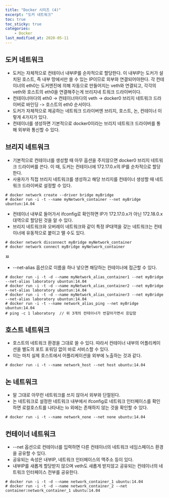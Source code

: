 ```yaml
---
title: "Docker 시리즈 (4)"
excerpt: "도커 네트워크"
toc: true
toc_sticky: true
categories:
    - Docker
last_modified_at: 2020-05-11
---
```


## 도커 네트워크

-   도커는 자체적으로 컨테이너 내부IP를 순차적으로 할당한다. 이 내부IP는 도커가 설치된 호스트, 즉 내부 망에서만 쓸 수 있는 IP이므로 외부와 연결되어야한다. 각 컨테이너의 eth0는 도커엔진에 의해 자동으로 만들어지는 veth와 연결되고, 각각의 veth와 호스트의 eth0을 연결해주는게 브리지네 트워크 드라이버이다.
-   컨테이너마다의 eth0 -> 컨테이너마다의 veth -> docker0 브리지 네트워크 드라이버로 바인딩 -> 호스트의 eth0 순서이다.
-   도커가 자체적으로 제공하는 네트워크 드라이버엔 브리지, 호스트, 논, 컨테이너 이렇게 4가지가 있다.
-   컨테이너를 생성하면 기본적으로 docker0이라는 브리지 네트워크 드라이버를 통해 외부와 통신할 수 있다.

## 브리지 네트워크

-   기본적으로 컨테이너를 생성할 때 아무 옵션을 주지않으면 docker0 브리지 네트워크 드라이버를 쓴다. 이 때, 도커는 컨테이너에 172.17.0.x의 IP를 순차적으로 할당한다.
-   사용자가 직접 브리지 네트워크를 생성하고 해당 브리지를 컨테이너 생성할 때 네트워크 드라이버로 설정할 수 있다.

```
# docker network create --driver bridge myBridge
# docker run -i -t --name myNetwork_container --net myBridge ubuntun:14.04
```

-   컨테이너 내부로 들어가서 ifconfig로 확인하면 IP가 172.17.0.x가 아닌 172.18.0.x 대역으로 할당된 것을 알 수 있다.
-   브리지 네트워크와 오버레이 네트워크와 같이 특정 IP대역을 갖는 네트워크는 컨테이너에 유동적으로 붙이고 뗄 수도 있다.

```
# docker network disconnect myBridge myNetwork_container
# docker network connect myBridge myNetwork_container
```

ㅉ

-   --net-alias 옵션으로 이름을 하나 넣으면 해당하는 컨테이너에 접근할 수 있다.

```
# docker run -i -t -d --name myNetwork_alias_container1 --net myBridge --net-alias laboratory ubuntun:14.04
# docker run -i -t -d --name myNetwork_alias_container2 --net myBridge --net-alias laboratory ubuntun:14.04
# docker run -i -t -d --name myNetwork_alias_container3 --net myBridge --net-alias laboratory ubuntun:14.04
# docker run -i -t --name network_alias_ping --net myBridge ubuntun:14.04
# ping -c 1 laboratory  // 위 3개의 컨테이너가 번갈아가면서 응답함
```

## 호스트 네트워크

-   호스트의 네트워크 환경을 그대로 쓸 수 있다. 따라서 컨테이너 내부의 어플리케이션을 별도의 포트 포워딩 없이 바로 서비스할 수 있다.
-   이는 마치 실제 호스트에서 어플리케이션을 외부에 노출하는 것과 같다.

```
# docker run -i -t --name network_host --net host ubuntu:14.04
```

## 논 네트워크

-   말 그대로 아무런 네트워크를 쓰지 않아서 외부와 단절된다.
-   논 네트워크로 설정한 네트워크 내부에서 ifconfig로 네트워크 인터페이스를 확인하면 로컬호스트를 나타내는 lo 외에는 존재하지 않는 것을 확인할 수 있다.

```
# docker run -i -t --name network_none --net none ubuntu:14.04
```

## 컨테이너 네트워크

-   --net 옵션으로 컨테이너를 입력하면 다른 컨테이너의 네트워크 네임스페이스 환경을 공유할 수 있다.
-   공유되는 속성은 내부IP, 네트워크 인터페이스의 맥주소 등이 있다.
-   내부IP를 새롭게 할당받지 않으며 veth도 새롭게 받지않고 공유되는 컨테이너의 네트워크 인터페이스 전부를 공유한다.

```
# docker run -i -t -d --name network_container_1 ubuntu:14.04
# docker run -i -t -d --name network_container_2 --net container:network_container_1 ubuntu:14.04
```
